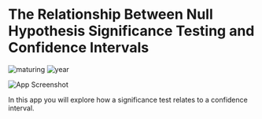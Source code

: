 # The Relationship Between Null Hypothesis Significance Testing and Confidence Intervals

![maturing](https://img.shields.io/badge/lifecycle-maturing-blue)
![year](https://img.shields.io/badge/year-2018-lightgrey)

![App Screenshot](/docs/screenshot.png)

In this app you will explore how a significance test relates to a confidence interval.
